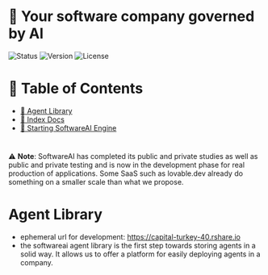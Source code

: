 # 👥 Your software company governed by AI
![Status](https://img.shields.io/badge/status-ReleaseCandidate-yellow)
![Version](https://img.shields.io/badge/version-1.0.0-blue)
![License](https://img.shields.io/badge/license-Apache-green)

# 📜 Table of Contents
- [📖 Agent Library](#-agent-library)
- [📖 Index Docs](#-indexdocs)
- [🚀 Starting SoftwareAI Engine](#-start-softwareai-engine)

#
⚠️ **Note**: SoftwareAI has completed its public and private studies as well as public and private testing and is now in the development phase for real production of applications. Some SaaS such as lovable.dev already do something on a smaller scale than what we propose.

# Agent Library
- ephemeral url for development: https://capital-turkey-40.rshare.io
- the softwareai agent library is the first step towards storing agents in a solid way. It allows us to offer a platform for easily deploying agents in a company.

